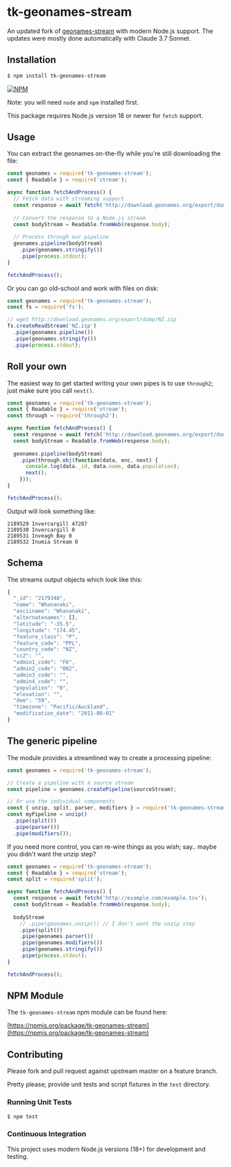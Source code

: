 # tk-geonames-stream

An updated fork of [geonames-stream](https://github.com/geopipes/geonames-stream) with modern Node.js support. The updates were mostly done automatically with Claude 3.7 Sonnet.

## Installation

```bash
$ npm install tk-geonames-stream
```

[![NPM](https://nodei.co/npm/tk-geonames-stream.png?downloads=true&stars=true)](https://nodei.co/npm/tk-geonames-stream)

Note: you will need `node` and `npm` installed first.

This package requires Node.js version 18 or newer for `fetch` support.

## Usage

You can extract the geonames on-the-fly while you're still downloading the file:

```javascript
const geonames = require('tk-geonames-stream');
const { Readable } = require('stream');

async function fetchAndProcess() {
  // Fetch data with streaming support
  const response = await fetch('http://download.geonames.org/export/dump/NZ.zip');
  
  // Convert the response to a Node.js stream
  const bodyStream = Readable.fromWeb(response.body);
  
  // Process through our pipeline
  geonames.pipeline(bodyStream)
    .pipe(geonames.stringify())
    .pipe(process.stdout);
}

fetchAndProcess();
```

Or you can go old-school and work with files on disk:

```javascript
const geonames = require('tk-geonames-stream');
const fs = require('fs');

// wget http://download.geonames.org/export/dump/NZ.zip
fs.createReadStream('NZ.zip')
  .pipe(geonames.pipeline())
  .pipe(geonames.stringify())
  .pipe(process.stdout);
```

## Roll your own

The easiest way to get started writing your own pipes is to use `through2`; just make sure you call `next()`.

```javascript
const geonames = require('tk-geonames-stream');
const { Readable } = require('stream');
const through = require('through2');

async function fetchAndProcess() {
  const response = await fetch('http://download.geonames.org/export/dump/NZ.zip');
  const bodyStream = Readable.fromWeb(response.body);
  
  geonames.pipeline(bodyStream)
    .pipe(through.obj(function(data, enc, next) {
      console.log(data._id, data.name, data.population);
      next();
    }));
}

fetchAndProcess();
```

Output will look something like:
```
2189529 Invercargill 47287
2189530 Invercargill 0
2189531 Inveagh Bay 0
2189532 Inumia Stream 0
```

## Schema

The streams output objects which look like this:

```javascript
{
  "_id": "2179348",
  "name": "Whananaki",
  "asciiname": "Whananaki",
  "alternatenames": [],
  "latitude": "-35.5",
  "longitude": "174.45",
  "feature_class": "P",
  "feature_code": "PPL",
  "country_code": "NZ",
  "cc2": "",
  "admin1_code": "F6",
  "admin2_code": "002",
  "admin3_code": "",
  "admin4_code": "",
  "population": "0",
  "elevation": "",
  "dem": "59",
  "timezone": "Pacific/Auckland",
  "modification_date": "2011-08-01"
}
```

## The generic pipeline

The module provides a streamlined way to create a processing pipeline:

```javascript
const geonames = require('tk-geonames-stream');

// Create a pipeline with a source stream
const pipeline = geonames.createPipeline(sourceStream);

// Or use the individual components
const { unzip, split, parser, modifiers } = require('tk-geonames-stream');
const myPipeline = unzip()
  .pipe(split())
  .pipe(parser())
  .pipe(modifiers());
```

If you need more control, you can re-wire things as you wish; say.. maybe you didn't want the unzip step?

```javascript
const geonames = require('tk-geonames-stream');
const { Readable } = require('stream');
const split = require('split');

async function fetchAndProcess() {
  const response = await fetch('http://example.com/example.tsv');
  const bodyStream = Readable.fromWeb(response.body);
  
  bodyStream
    // .pipe(geonames.unzip()) // I don't want the unzip step
    .pipe(split())
    .pipe(geonames.parser())
    .pipe(geonames.modifiers())
    .pipe(geonames.stringify())
    .pipe(process.stdout);
}

fetchAndProcess();
```

## NPM Module

The `tk-geonames-stream` npm module can be found here:

[https://npmjs.org/package/tk-geonames-stream](https://npmjs.org/package/tk-geonames-stream)

## Contributing

Please fork and pull request against upstream master on a feature branch.

Pretty please; provide unit tests and script fixtures in the `test` directory.

### Running Unit Tests

```bash
$ npm test
```

### Continuous Integration

This project uses modern Node.js versions (18+) for development and testing.
